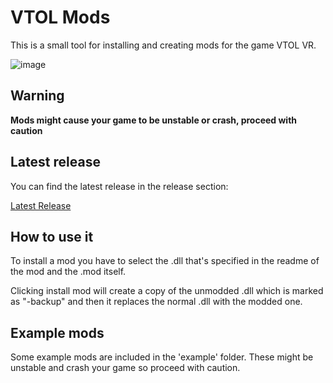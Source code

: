 # VTOL Mods
This is a small tool for installing and creating mods for the game VTOL VR. 

![image](https://i.imgur.com/Jm0Z74O.png)

## Warning
**Mods might cause your game to be unstable or crash, proceed with caution**

## Latest release
You can find the latest release in the release section:

[Latest Release](https://github.com/ketkev/VTOL-Mods/releases/latest)

## How to use it

To install a mod you have to select the .dll that's specified in the readme of the mod and the .mod itself.

Clicking install mod will create a copy of the unmodded .dll which is marked as "-backup" and then it replaces the normal .dll with the modded one.

## Example mods
Some example mods are included in the 'example' folder.
These might be unstable and crash your game so proceed with caution.
